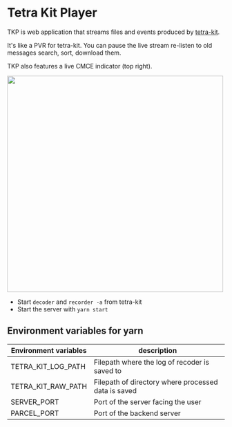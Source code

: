 # Tetra Kit Player

TKP is web application that streams files and events produced by [tetra-kit](https://gitlab.com/larryth/tetra-kit/). 

It's like a PVR for tetra-kit. You can pause the live stream re-listen to old messages search, sort, download them.

TKP also features a live CMCE indicator (top right).

<img src="sscreen3.png" width="500">

- Start `decoder` and `recorder -a` from tetra-kit
- Start the server with `yarn start`

## Environment variables for yarn

Environment variables | description
----------------------|------------
TETRA\_KIT\_LOG\_PATH | Filepath where the log of recoder is saved to
TETRA\_KIT\_RAW\_PATH | Filepath of directory where processed data is saved
SERVER\_PORT          | Port of the server facing the user
PARCEL\_PORT          | Port of the backend server
